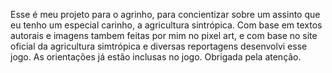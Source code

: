 Esse é meu projeto para o agrinho, para concientizar sobre um assinto que eu tenho um especial carinho, a agricultura sintrópica. Com base em textos autorais e imagens tambem feitas por mim no pixel art, e com base no site oficial da agricultura simtrópica e diversas reportagens desenvolvi esse jogo. As orientações já estão inclusas no jogo. Obrigada pela atenção.
